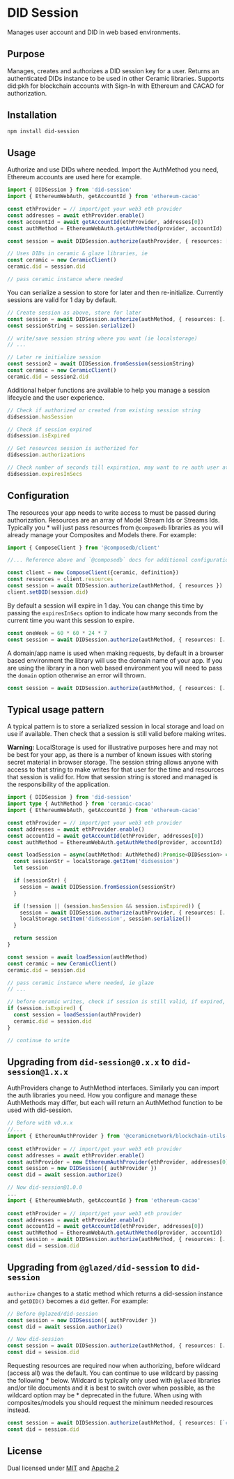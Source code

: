 # DID Session

Manages user account and DID in web based environments.

 ## Purpose

Manages, creates and authorizes a DID session key for a user. Returns an authenticated DIDs instance
to be used in other Ceramic libraries. Supports did:pkh for blockchain accounts with Sign-In with
Ethereum and CACAO for authorization.

## Installation

```sh
npm install did-session
```

## Usage

Authorize and use DIDs where needed. Import the AuthMethod you need, Ethereum accounts are used here for example.

```ts
import { DIDSession } from 'did-session'
import { EthereumWebAuth, getAccountId } from 'ethereum-cacao'

const ethProvider = // import/get your web3 eth provider
const addresses = await ethProvider.enable()
const accountId = await getAccountId(ethProvider, addresses[0])
const authMethod = EthereumWebAuth.getAuthMethod(provider, accountId)

const session = await DIDSession.authorize(authProvider, { resources: [...]})

// Uses DIDs in ceramic & glaze libraries, ie
const ceramic = new CeramicClient()
ceramic.did = session.did

// pass ceramic instance where needed
```

You can serialize a session to store for later and then re-initialize. Currently sessions are valid
for 1 day by default.

```ts
// Create session as above, store for later
const session = await DIDSession.authorize(authMethod, { resources: [...]})
const sessionString = session.serialize()

// write/save session string where you want (ie localstorage)
// ...

// Later re initialize session
const session2 = await DIDSession.fromSession(sessionString)
const ceramic = new CeramicClient()
ceramic.did = session2.did
```

Additional helper functions are available to help you manage a session lifecycle and the user experience.

```ts
// Check if authorized or created from existing session string
didsession.hasSession

// Check if session expired
didsession.isExpired

// Get resources session is authorized for
didsession.authorizations

// Check number of seconds till expiration, may want to re auth user at a time before expiration
didsession.expiresInSecs
```

## Configuration

The resources your app needs to write access to must be passed during authorization. Resources are an array
of Model Stream Ids or Streams Ids. Typically you * will just pass resources from `@composedb` libraries as
you will already manage your Composites and Models there. For example:

```ts
import { ComposeClient } from '@composedb/client'

//... Reference above and `@composedb` docs for additional configuration here

const client = new ComposeClient({ceramic, definition})
const resources = client.resources
const session = await DIDSession.authorize(authMethod, { resources })
client.setDID(session.did)
```

By default a session will expire in 1 day. You can change this time by passing the `expiresInSecs` option to
indicate how many seconds from the current time you want this session to expire.

```ts
const oneWeek = 60 * 60 * 24 * 7
const session = await DIDSession.authorize(authMethod, { resources: [...], expiresInSecs: oneWeek })
```

A domain/app name is used when making requests, by default in a browser based environment the library will use
the domain name of your app. If you are using the library in a non web based environment you will need to pass
the `domain` option otherwise an error will thrown.

```ts
const session = await DIDSession.authorize(authMethod, { resources: [...], domain: 'YourAppName' })
```

## Typical usage pattern

A typical pattern is to store a serialized session in local storage and load on use if available. Then
check that a session is still valid before making writes.

**Warning:** LocalStorage is used for illustrative purposes here and may not be best for your app, as
there is a number of known issues with storing secret material in browser storage. The session string
allows anyone with access to that string to make writes for that user for the time and resources that
session is valid for. How that session string is stored and managed is the responsibility of the application.

```ts
import { DIDSession } from 'did-session'
import type { AuthMethod } from 'ceramic-cacao'
import { EthereumWebAuth, getAccountId } from 'ethereum-cacao'

const ethProvider = // import/get your web3 eth provider
const addresses = await ethProvider.enable()
const accountId = await getAccountId(ethProvider, addresses[0])
const authMethod = EthereumWebAuth.getAuthMethod(provider, accountId)

const loadSession = async(authMethod: AuthMethod):Promise<DIDSession> => {
  const sessionStr = localStorage.getItem('didsession')
  let session

  if (sessionStr) {
    session = await DIDSession.fromSession(sessionStr)
  }

  if (!session || (session.hasSession && session.isExpired)) {
    session = await DIDSession.authorize(authProvider, { resources: [...]})
    localStorage.setItem('didsession', session.serialize())
  }

  return session
}

const session = await loadSession(authMethod)
const ceramic = new CeramicClient()
ceramic.did = session.did

// pass ceramic instance where needed, ie glaze
// ...

// before ceramic writes, check if session is still valid, if expired, create new
if (session.isExpired) {
  const session = loadSession(authProvider)
  ceramic.did = session.did
}

// continue to write
```
 
## Upgrading from `did-session@0.x.x` to `did-session@1.x.x` 

AuthProviders change to AuthMethod interfaces. Similarly you can import the auth libraries you need. How you configure and manage 
these AuthMethods may differ, but each will return an AuthMethod function to be used with did-session.

```ts
// Before with v0.x.x
//...
import { EthereumAuthProvider } from '@ceramicnetwork/blockchain-utils-linking'
 
const ethProvider = // import/get your web3 eth provider
const addresses = await ethProvider.enable()
const authProvider = new EthereumAuthProvider(ethProvider, addresses[0])
const session = new DIDSession({ authProvider })
const did = await session.authorize()

// Now did-session@1.0.0
...
import { EthereumWebAuth, getAccountId } from 'ethereum-cacao'
 
const ethProvider = // import/get your web3 eth provider
const addresses = await ethProvider.enable()
const accountId = await getAccountId(ethProvider, addresses[0])
const authMethod = EthereumWebAuth.getAuthMethod(provider, accountId)
const session = await DIDSession.authorize(authMethod, { resources: [...]})
const did = session.did
```

## Upgrading from `@glazed/did-session` to `did-session`

`authorize` changes to a static method which returns a did-session instance and `getDID()` becomes a `did` getter. For example:

```ts
// Before @glazed/did-session
const session = new DIDSession({ authProvider })
const did = await session.authorize()

// Now did-session
const session = await DIDSession.authorize(authMethod, { resources: [...]})
const did = session.did
```

Requesting resources are required now when authorizing, before wildcard (access all) was the default. You can continue to use
wildcard by passing the following * below. Wildcard is typically only used with `@glazed` libraries and/or tile documents and
it is best to switch over when possible, as the wildcard option may be * deprecated in the future. When using with
composites/models you should request the minimum needed resources instead.

```ts
const session = await DIDSession.authorize(authMethod, { resources: [`ceramic://*`]})
const did = session.did
```

## License

Dual licensed under [MIT](LICENSE-MIT) and [Apache 2](LICENSE-APACHE)
